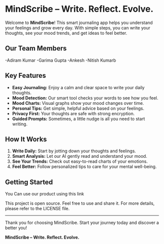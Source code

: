 # MindScribe – Write. Reflect. Evolve.

Welcome to **MindScribe**! This smart journaling app helps you understand your feelings and grow every day. With simple steps, you can write your thoughts, see your mood trends, and get ideas to feel better.

## Our Team Members

-Adiram Kumar
-Garima Gupta
-Ankesh 
-Nitish Kumarb

## Key Features

- **Easy Journaling:** Enjoy a calm and clear space to write your daily thoughts.
- **Mood Detection:** Our smart tool checks your words to see how you feel.
- **Mood Charts:** Visual graphs show your mood changes over time.
- **Personal Tips:** Get simple, helpful advice based on your feelings.
- **Privacy First:** Your thoughts are safe with strong encryption.
- **Guided Prompts:** Sometimes, a little nudge is all you need to start writing.

## How It Works

1. **Write Daily:** Start by jotting down your thoughts and feelings.
2. **Smart Analysis:** Let our AI gently read and understand your mood.
3. **See Your Trends:** Check out easy-to-read charts of your emotions.
4. **Feel Better:** Follow personalized tips to care for your mental well-being.

## Getting Started

You Can use our product using this link



This project is open source. Feel free to use and share it. For more details, please refer to the LICENSE file.

---

Thank you for choosing MindScribe. Start your journey today and discover a better you!

**MindScribe – Write. Reflect. Evolve.**
